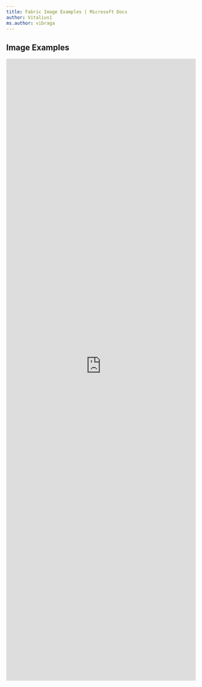 ```yaml
---
title: Fabric Image Examples | Microsoft Docs
author: Vitalius1
ms.author: vibraga
---
```


## Image Examples

<iframe 
    title='Image Examples'
    src='https://fabricweb.z5.web.core.windows.net/pr-deploy-site/refs/heads/master/fabric-website-resources/dist/index.html#/examples/image?docsExample=true'
    frameborder='no'
    height='1650'
    style='width: 100%;'
>